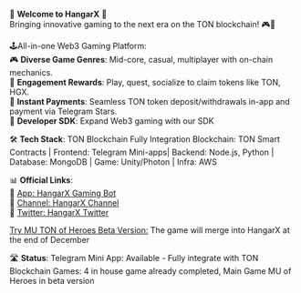 👋 **Welcome to HangarX** 🚀   
Bringing innovative gaming to the next era on the TON blockchain! 🎮💎   
 
🕹All-in-one Web3 Gaming Platform:   
  🎮 **Diverse Game Genres**: Mid-core, casual, multiplayer with on-chain mechanics.   
  💎 **Engagement Rewards**: Play, quest, socialize to claim tokens like TON, HGX.   
  🌟 **Instant Payments**: Seamless TON token deposit/withdrawals in-app and payment via Telegram Stars.   
  🌟 **Developer SDK**: Expand Web3 gaming with our SDK   
  

🛠 **Tech Stack**: TON Blockchain Fully Integration
Blockchain: TON Smart Contracts | Frontend: Telegram Mini-apps| Backend: Node.js, Python | Database: MongoDB | Game: Unity/Photon | Infra: AWS
 
📊 **Official Links**:   
📱 [App: HangarX Gaming Bot](https://t.me/hangarxgaming_bot)   
📱 [Channel: HangarX Channel](https://t.me/+sk1iTN2HyUNlMDVl)  
📱 [Twitter: HangarX Twitter](https://x.com/Hangarxio)

[Try MU TON of Heroes Beta Version:](https://t.me/TonOfHeroBetaTestingBot) The game will merge into HangarX at the end of December

🛣 **Status**: 
 Telegram Mini App: Available -  Fully integrate with TON Blockchain 
 Games: 4 in house game already completed, Main Game MU of Heroes in beta version
